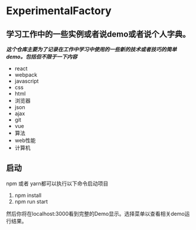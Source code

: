 # ExperimentalFactory
## 学习工作中的一些实例或者说demo或者说个人字典。
***这个仓库主要为了记录在工作中学习中使用的一些新的技术或者技巧的简单demo。包括但不限于一下内容***
- react
- webpack
- javascript
- css 
- html 
- 浏览器
- json 
- ajax
- git
- vue
- 算法
- web性能
- 计算机

## 启动

npm 或者 yarn都可以执行以下命令启动项目

1. npm install 
2. npm run start

然后你将在localhost:3000看到完整的Demo显示。选择菜单以查看相关demo运行结果。
